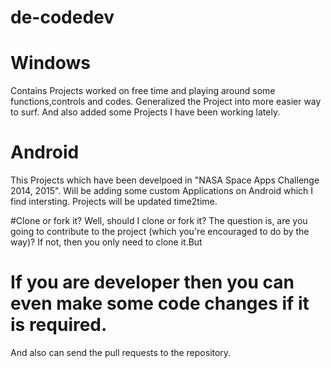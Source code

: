 # de-codedev

# Windows

Contains Projects worked on free time and playing around some functions,controls and codes.
Generalized the Project into more easier way to surf.
And also added some Projects I have been working lately.


# Android

This Projects which have been develpoed in "NASA Space Apps Challenge 2014, 2015".
Will be adding some custom Applications on Android which I find intersting.
Projects will be updated time2time.




#Clone or fork it?
Well, should I clone or fork it? The question is, are you going to contribute to the project (which you're encouraged to do by the way)? If not, then you only need to clone it.But

# If you are developer then you can even make some code changes if it is required.
And also can send the pull requests to the repository.